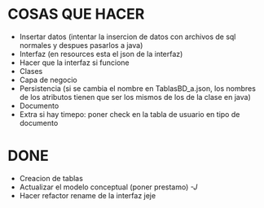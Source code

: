 # COSAS QUE HACER

* Insertar datos (intentar la insercion de datos con archivos de sql normales y despues pasarlos a java)
* Interfaz (en resources esta el json de la interfaz)
* Hacer que la interfaz si funcione
* Clases
* Capa de negocio
* Persistencia (si se cambia el nombre en TablasBD_a.json, los nombres de los atributos tienen que ser los mismos de los de la clase en java)
* Documento
* Extra si hay timepo: poner check en la tabla de usuario en tipo de documento


# DONE
* Creacion de tablas
* Actualizar el modelo conceptual (poner prestamo) *-J*
* Hacer refactor rename de la interfaz jeje
